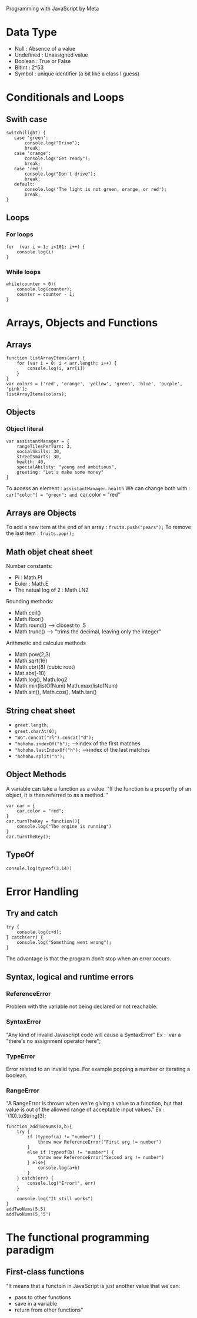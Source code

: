 Programming with JavaScript by Meta

# Data Type
- Null : Absence of a value
- Undefined : Unassigned value
- Boolean : True or False
- BitInt : 2^53
- Symbol : unique identifier (a bit like a class I guess)

# Conditionals and Loops
## Swith case 
```
switch(light) {
   case 'green':
       console.log("Drive");
       break;
   case 'orange':
       console.log("Get ready");
       break;
   case 'red':
       console.log("Don't drive");
       break;
   default:
       console.log('The light is not green, orange, or red');
       break;
}
```

## Loops
### For loops 
```
for  (var i = 1; i<101; i++) {
    console.log(i)
}
```
### While loops
```
while(counter > 0){
    console.log(counter);
    counter = counter - 1;
}

```

# Arrays, Objects and Functions
## Arrays
```
function listArrayItems(arr) {
    for (var i = 0; i < arr.length; i++) {
        console.log(i, arr[i])
    }
}
var colors = ['red', 'orange', 'yellow', 'green', 'blue', 'purple', 'pink'];
listArrayItems(colors);
```

## Objects
### Object literal
```
var assistantManager = {
    rangeTilesPerTurn: 3,
    socialSkills: 30,
    streetSmarts: 30,
    health: 40,
    specialAbility: "young and ambitious",
    greeting: "Let's make some money"
}
```
To access an element : `assistantManager.health`
We can change both with : `car["color"] = "green";
and
`car.color = "red"`

## Arrays are Objects
To add a new item at the end of an array : `fruits.push("pears");`
To remove the last item : `fruits.pop();`


## Math objet cheat sheet
Number constants:
- Pi : Math.PI
- Euler : Math.E
- The natual log of 2 : Math.LN2

Rounding methods:
- Math.ceil()
- Math.floor()
- Math.round() --> closest to .5
- Math.trunc() --> "trims the decimal, leaving only the integer"

Arithmetic and calculus methods
- Math.pow(2,3)
- Math.sqrt(16)
- Math.cbrt(8) (cubic root)
- Mat.abs(-10)
- Math.log(), Math.log2
- Math.min(listOfNum) Math.max(listofNum)
- Math.sin(), Math.cos(), Math.tan()

## String cheat sheet
- `greet.length;`
- `greet.charAt(0);`
- `"Wo".concat("rl").concat("d"); `
- `"hohoho.indexOf("h");` -->index of the first matches
- `"hohoho.lastIndexOf("h");` -->index of the last matches
- `"hohoho.split("h");` 

## Object Methods 
A variable can take a function as a value.
"If the function is a properfty of an object, it is then referred to as a method. "
```
var car = {
    car.color = "red";
}
car.turnTheKey = function(){
    console.log("The engine is running")
}
car.turnTheKey();
```
## TypeOf
`console.log(typeof(3.14))`

# Error Handling
## Try and catch
```
try {
    console.log(c+d);
} catch(err) {
    console.log("Something went wrong");
}
```
The advantage is that the program don't stop when an error occurs. 

## Syntax, logical and runtime errors
### ReferenceError
Problem with the variable not being declared or not reachable. 

### SyntaxError
"Any kind of invalid Javascript code will cause a SyntaxError"
Ex : `var a "there's no assignment operator here";

### TypeError
Error related to an invalid type. 
For example popping a number or iterating a boolean. 

### RangeError
"A RangeError is thrown when we're giving a value to a function, but that value is out of the allowed range of acceptable input values."
Ex : `(10).toString(3);

```
function addTwoNums(a,b){
    try {
        if (typeof(a) != "number") {
            throw new ReferenceError("First arg != number")
        }
        else if (typeof(b) != "number") {
            throw new ReferenceError("Second arg != number")
        } else{
            console.log(a+b)
        }
    } catch(err) {
        console.log("Error!", err)
    }

    console.log("It still works")
}
addTwoNums(5,5)
addTwoNums(5,'5')
```

# The functional programming paradigm
## First-class functions
"It means that a functoin in JavaScript is just another value that we can:
- pass to other functions
- save in a variable
- return from other functions"
